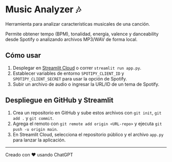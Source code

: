 # Music Analyzer 🎶

Herramienta para analizar características musicales de una canción.

Permite obtener tempo (BPM), tonalidad, energía, valence y danceability desde Spotify o analizando archivos MP3/WAV de forma local.

## Cómo usar

1. Desplegar en [Streamlit Cloud](https://streamlit.io/cloud) o correr `streamlit run app.py`.
2. Establecer variables de entorno `SPOTIPY_CLIENT_ID` y `SPOTIPY_CLIENT_SECRET` para usar la opción de Spotify.
3. Subir un archivo de audio o ingresar la URL/ID de un tema de Spotify.

## Despliegue en GitHub y Streamlit

1. Crea un repositorio en GitHub y sube estos archivos con `git init`, `git add .` y `git commit`.
2. Agrega el remoto con `git remote add origin <URL-repo>` y ejecuta `git push -u origin main`.
3. En Streamlit Cloud, selecciona el repositorio público y el archivo `app.py` para lanzar la aplicación.

---
Creado con ❤️ usando ChatGPT
